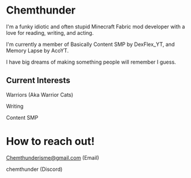 # Chemthunder
I'm a funky idiotic and often stupid Minecraft Fabric mod developer with a love for reading, writing, and acting.

I'm currently a member of Basically Content SMP by DexFlex_YT, and Memory Lapse by AcoYT.

I have big dreams of making something people will remember I guess.

## Current Interests
Warriors (Aka Warrior Cats)

Writing

Content SMP

# How to reach out!
Chemthunderisme@gmail.com
(Email)

chemthunder 
(Discord)

<!--
**Chemthunder/Chemthunder** is a ✨ _special_ ✨ repository because its `README.md` (this file) appears on your GitHub profile.

Here are some ideas to get you started:

- 🔭 I’m currently working on ...
- 🌱 I’m currently learning ...
- 👯 I’m looking to collaborate on ...
- 🤔 I’m looking for help with ...
- 💬 Ask me about ...
- 📫 How to reach me: ...
- 😄 Pronouns: ...
- ⚡ Fun fact: ...
-->
